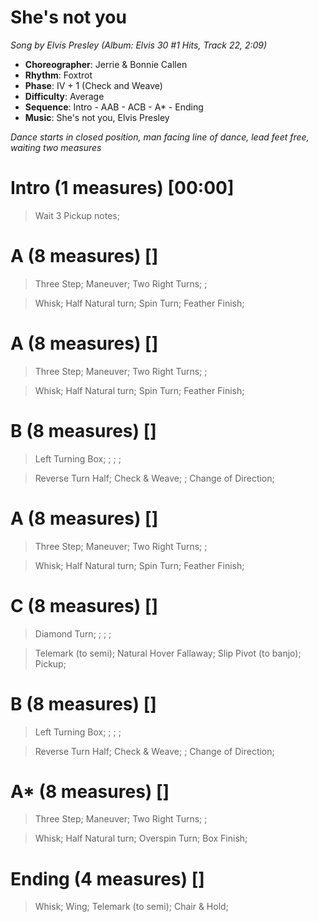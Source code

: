 # She's not you
*Song by Elvis Presley (Album: Elvis 30 #1 Hits, Track 22, 2:09)*
 
* **Choreographer**: Jerrie & Bonnie Callen
* **Rhythm**: Foxtrot
* **Phase**: IV + 1 (Check and Weave)
* **Difficulty**: Average
* **Sequence**: Intro - AAB - ACB - A* - Ending
* **Music**: She's not you, Elvis Presley
 
*Dance starts in closed position, man facing line of dance, lead feet free, waiting two measures*
 
# Intro (1 measures) [00:00]

> Wait 3 Pickup notes;

# A (8 measures) []

> Three Step; Maneuver; Two Right Turns; ; 

> Whisk; Half Natural turn; Spin Turn; Feather Finish;

# A (8 measures) []

> Three Step; Maneuver; Two Right Turns; ; 

> Whisk; Half Natural turn; Spin Turn; Feather Finish;

# B (8 measures) []

> Left Turning Box; ; ; ;

> Reverse Turn Half; Check & Weave; ; Change of Direction;

# A (8 measures) []

> Three Step; Maneuver; Two Right Turns; ; 

> Whisk; Half Natural turn; Spin Turn; Feather Finish;

# C (8 measures) []

> Diamond Turn; ; ; ;

> Telemark (to semi); Natural Hover Fallaway; Slip Pivot (to banjo); Pickup;

# B (8 measures) []

> Left Turning Box; ; ; ;

> Reverse Turn Half; Check & Weave; ; Change of Direction;

# A* (8 measures) []

> Three Step; Maneuver; Two Right Turns; ; 

> Whisk; Half Natural turn; Overspin Turn; Box Finish;

# Ending (4 measures) []

> Whisk; Wing; Telemark (to semi); Chair & Hold;
